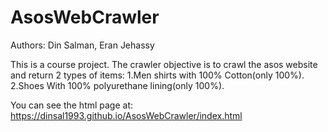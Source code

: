 # AsosWebCrawler

Authors:
Din Salman,
Eran Jehassy

This is a course project.
The crawler objective is to crawl the asos website and return 2 types of items:
1.Men shirts with 100% Cotton(only 100%).
2.Shoes With 100% polyurethane lining(only 100%).

You can see the html page at: https://dinsal1993.github.io/AsosWebCrawler/index.html

